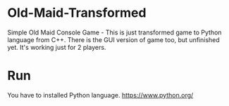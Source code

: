 # Old-Maid-Transformed
Simple Old Maid Console Game - This is just transformed game to Python language from C++. There is the GUI version of game too, but unfinished yet. It's working just for 2 players.

# Run
You have to installed Python language. https://www.python.org/
